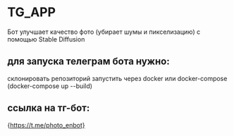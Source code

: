 # TG_APP
Бот улучшает качество фото (убирает шумы и пикселизацию) с помощью Stable Diffusion
## для запуска телеграм бота нужно:
склонировать репозиторий
запустить через docker или docker-compose (docker-compose up --build)
## ссылка на тг-бот:
{https://t.me/photo_enbot}
